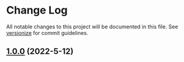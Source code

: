 # Change Log

All notable changes to this project will be documented in this file. See [versionize](https://github.com/versionize/versionize) for commit guidelines.

<a name="1.0.0"></a>
## [1.0.0](https://www.github.com/Nilgon/Nilgon.Net.Condition/releases/tag/v1.0.0) (2022-5-12)


